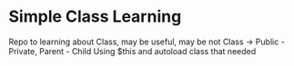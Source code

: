 # Simple Class Learning

Repo to learning about Class, may be useful, may be not
Class ->
Public - Private, Parent - Child
Using $this and autoload class that needed
